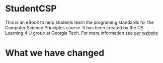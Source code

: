 # StudentCSP
This is an eBook to help students learn the programing standards for the Computer Science Principles course. It has been created by the CS Learning 4 U group at Georgia Tech.  For more information see [our website](https://home.cc.gatech.edu/csl/CSLearning4U)

# What we have changed

